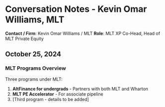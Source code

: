 # Conversation Notes - Kevin Omar Williams, MLT

**Contact / Firm**: Kevin Omar Williams / MLT
**Role**: MLT XP Co-Head, Head of MLT Private Equity

## October 25, 2024

### MLT Programs Overview
Three programs under MLT:
1. **AltFinance for undergrads** - Partners with both MLT and Wharton
2. **MLT PE Accelerator** - For associate pipeline
3. [Third program - details to be added]